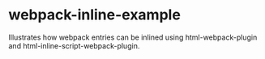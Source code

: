 # webpack-inline-example
Illustrates how webpack entries can be inlined using html-webpack-plugin and html-inline-script-webpack-plugin.
